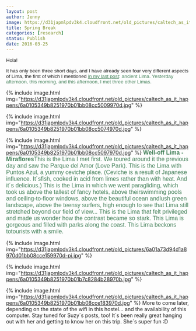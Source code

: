 ```yaml
---
layout: post
author: Jenny
image: https://d31japmlpdv3k4.cloudfront.net/old_pictures/caltech_as_it_happens/6a0105349b8251970b01bb08cc4f77970d.jpg
title: Spring Break
categories: [research]
status: Publish
date: 2016-03-25
---
```



<span style="font-size: 10pt; font-family: arial,helvetica,sans-serif;">Hola!

<span style="font-size: 10pt; font-family: arial,helvetica,sans-serif;">It has only been three short days, and I have already seen four very different aspects of Lima, the first of which I mentioned <span style="color: #438059;"><a href="https://caltech.typepad.com/caltech_as_it_happens/2016/03/spring-break-a-peru-spective.html" style="color: #438059;" target="_blank">in my last post</a>: ancient Lima. Yesterday afternoon, this morning, and this afternoon, I met three other Limas.


{% include image.html img="https://d31japmlpdv3k4.cloudfront.net/old_pictures/caltech_as_it_happens/6a0105349b8251970b01bb08cc5009970d.jpg" %}


{% include image.html img="https://d31japmlpdv3k4.cloudfront.net/old_pictures/caltech_as_it_happens/6a0105349b8251970b01bb08cc5074970d.jpg" %}


{% include image.html img="https://d31japmlpdv3k4.cloudfront.net/old_pictures/caltech_as_it_happens/6a0105349b8251970b01bb08cc5097970d.jpg" %}
<span style="font-size: 12pt; font-family: arial, helvetica, sans-serif; color: #438059;">**Well-off Lima - Miraflores**This is the Lima I met first. We toured around it the previous day and saw the Parque del Amor (Love Park). This is the Lima with Puntos Azul, a yummy ceviche place. (Ceviche is a result of Japanese influence. It´sfish, cooked in acid from limes rather than with heat. And it´s delicious.) This is the Lima in which we went paragliding, which took us above the tallest of fancy hotels, above theirswimming pools and ceiling-to-floor windows, above the beautiful ocean andlush green landscape, above the teensy surfers, high enough to see that Lima still stretched beyond our field of view... This is the Lima that felt privileged and made us wonder how the contrast became so stark. This Lima is gorgeous and filled with parks along the coast. This Lima beckons totourists with a smile.


{% include image.html img="https://d31japmlpdv3k4.cloudfront.net/old_pictures/6a01a73d94d1a8970d01bb08cce159970d-pi.jpg" %}


{% include image.html img="https://d31japmlpdv3k4.cloudfront.net/old_pictures/caltech_as_it_happens/6a0105349b8251970b01b7c8284b28970b.jpg" %}


{% include image.html img="https://d31japmlpdv3k4.cloudfront.net/old_pictures/caltech_as_it_happens/6a0105349b8251970b01bb08cce183970d.jpg" %}
More to come later, depending on the state of the wifi in this hostel... and the availability of this computer. Stay tuned for Suzy´s posts, too! It´s been really great hanging out with her and getting to know her on this trip. She´s super fun :D

